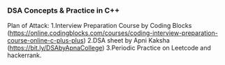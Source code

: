 ### DSA Concepts & Practice in C++
Plan of Attack:
1.Interview Preparation Course by Coding Blocks (https://online.codingblocks.com/courses/coding-interview-preparation-course-online-c-plus-plus)
2.DSA sheet by Apni Kaksha (https://bit.ly/DSAbyApnaCollege)
3.Periodic Practice on Leetcode and hackerrank.
